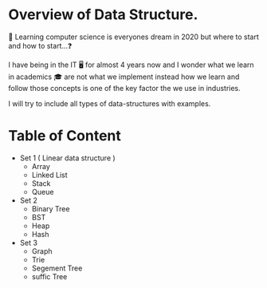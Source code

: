 # Overview of Data Structure.

📖 Learning computer science is everyones dream in 2020 but where to start and how to start...❓

I have being in the IT 🖥 for almost 4 years now and I wonder what we learn in academics 🎓 are not what we implement instead how we learn and follow those concepts is one of the key factor the we use in industries.

I will try to include all types of data-structures with examples. 

# Table of Content
- Set 1 ( Linear data structure )
  - Array
  - Linked List
  - Stack
  - Queue
- Set 2
  - Binary Tree
  - BST
  - Heap
  - Hash
- Set 3
  - Graph
  - Trie
  - Segement Tree
  - suffic Tree


